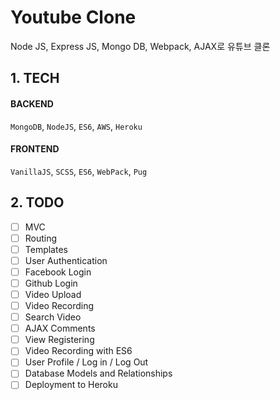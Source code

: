 # Youtube Clone

Node JS, Express JS, Mongo DB, Webpack, AJAX로 유튜브 클론

## 1. TECH

#### BACKEND

`MongoDB`, `NodeJS`, `ES6`, `AWS`, `Heroku`

#### FRONTEND

`VanillaJS`, `SCSS`, `ES6`, `WebPack`, `Pug`

## 2. TODO

- [ ] MVC
- [ ] Routing
- [ ] Templates
- [ ] User Authentication
- [ ] Facebook Login
- [ ] Github Login
- [ ] Video Upload
- [ ] Video Recording
- [ ] Search Video
- [ ] AJAX Comments
- [ ] View Registering
- [ ] Video Recording with ES6
- [ ] User Profile / Log in / Log Out
- [ ] Database Models and Relationships
- [ ] Deployment to Heroku
